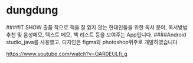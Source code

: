# dungdung
####IT SHOW 출품 작으로 책을 잘 읽지 않는 현대인들을 위한 독서 분야, 독서방법 추천 및 음성메모, 텍스트 메모, 책 리스트 등을 보여주는 App입니다.
####Android studio_java를 사용했고, 디자인은 figma와 photoshop위주로 개발하였습니다


https://www.youtube.com/watch?v=OAR0EULfi_g
